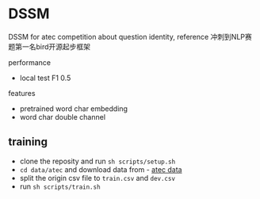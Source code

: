 # DSSM
DSSM for atec competition about question identity, reference 冲刺到NLP赛题第一名bird开源起步框架

performance 

- local test F1 0.5

features

 - pretrained word char embedding
 - word char double channel


 ## training
   - clone the reposity and run `sh scripts/setup.sh` 
   - `cd data/atec` and download data from - [atec data](https://dc.cloud.alipay.com/index#/home)
   - split the origin csv file to `train.csv` and `dev.csv`
   - run `sh scripts/train.sh`
   
   
